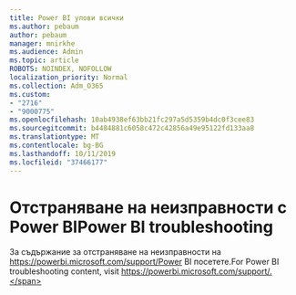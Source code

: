 ```yaml
---
title: Power BI улови всички
ms.author: pebaum
author: pebaum
manager: mnirkhe
ms.audience: Admin
ms.topic: article
ROBOTS: NOINDEX, NOFOLLOW
localization_priority: Normal
ms.collection: Adm_O365
ms.custom:
- "2716"
- "9000775"
ms.openlocfilehash: 10ab4938ef63bb21fc297a5d5359b4dc0f3cee83
ms.sourcegitcommit: b4484881c6058c472c42856a49e95122fd133aa8
ms.translationtype: MT
ms.contentlocale: bg-BG
ms.lasthandoff: 10/11/2019
ms.locfileid: "37466177"
---
```

# <a name="power-bi-troubleshooting"></a><span data-ttu-id="5bf70-102">Отстраняване на неизправности с Power BI</span><span class="sxs-lookup"><span data-stu-id="5bf70-102">Power BI troubleshooting</span></span>

<span data-ttu-id="5bf70-103">За съдържание за отстраняване на неизправности на https://powerbi.microsoft.com/support/Power BI посетете.</span><span class="sxs-lookup"><span data-stu-id="5bf70-103">For Power BI troubleshooting content, visit https://powerbi.microsoft.com/support/.</span></span>
